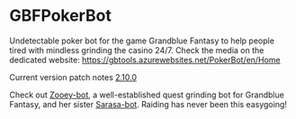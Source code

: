 # GBFPokerBot
Undetectable poker bot for the game Grandblue Fantasy to help people tired with mindless grinding the casino 24/7.
Check the media on the dedicated website:
https://gbtools.azurewebsites.net/PokerBot/en/Home


Current version patch notes [2.10.0](https://gbtools.azurewebsites.net/SarasaBot/en/Home/PatchNotes#2-10-0)

Check out [Zooey-bot](https://github.com/Masuzu/ZooeyBot), a well-established quest grinding bot for Grandblue Fantasy, and her sister [Sarasa-bot](https://github.com/Masuzu/SarasaBot). Raiding has never been this easygoing!

